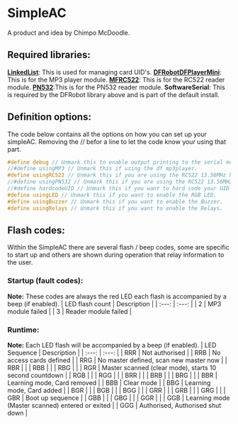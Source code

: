 # SimpleAC
A product and idea by Chimpo McDoodle.

## Required libraries:
**[LinkedList](https://github.com/ivanseidel/LinkedList)**: This is used for managing card UID's.
**[DFRobotDFPlayerMini](https://github.com/DFRobot/DFRobotDFPlayerMini)**: This is for the MP3 player module.
**[MFRC522](https://github.com/miguelbalboa/rfid)**: This is for the RC522 reader module.
**[PN532](https://github.com/adafruit/Adafruit-PN532)**:This is for the PN532 reader module.
**SoftwareSerial**: This is required by the DFRobot library above and is part of the default install.

## Definition options:
The code below contains all the options on how you can set up your simpleAC. Removing the // befor a line to let the code know your using that part.

```c++
#define debug // Unmark this to enable output printing to the serial monitor.
//#define usingMP3 // Unmark this if using the df mp3player.
#define usingRC522 // Unmark this if you are using the RC522 13.56MHz NFC-HF RFID reader.
//#define usingPN532 // Unmark this if you are using the RC522 13.56MHz NFC-HF RFID reader.
//#define hardcodeUID // Unmark this if you want to hard code your UID's.
#define usingLED // Unmark this if you want to enable the RGB LED.
#define usingBuzzer // Unmark this if you want to enable the Buzzer.
#define usingRelays // Unmark this if you want to enable the Relays.
```

## Flash codes:
Within the SimpleAC there are several flash / beep codes, some are specific to start up and others are shown during operation that relay information to the user.

### Startup (fault codes):
**Note:** These codes are always the red LED each flash is accompanied by a beep (if enabled).
| LED flash count | Description |
| :---: | :---: |
| 2 | MP3 module failed |
| 3 | Reader module failed |

### Runtime:
**Note:** Each LED flash will be accompanied by a beep (if enabled).
| LED Sequence | Description |
| :---: | :---: |
| RRR | Not authorised |
| RRB | No access cards defined |
| RRG | No master defined, scan new master now |
| RBR | |
| RBB | |
| RBG | |
| RGR | Master scanned (clear mode), starts 10 second countdown |
| RGB | |
| RGG | |
| BRR | |
| BRB | |
| BRG | |
| BBR | Learning mode, Card removed |
| BBB | Clear mode |
| BBG | Learning mode, Card added |
| BGR | |
| BGB | |
| BGG | |
| GRR | |
| GRB | |
| GRG | |
| GBR | Boot up sequence |
| GBB | |
| GBG | |
| GGR | |
| GGB | Learning mode (Master scanned) entered or exited |
| GGG | Authorised, Authorised shut down |